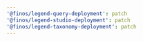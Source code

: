 ```yaml
---
'@finos/legend-query-deployment': patch
'@finos/legend-studio-deployment': patch
'@finos/legend-taxonomy-deployment': patch
---
```

